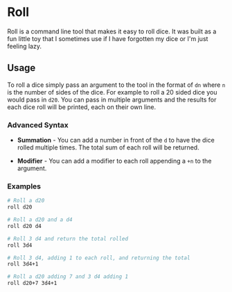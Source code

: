 # Roll

Roll is a command line tool that makes it easy to roll dice. It was
built as a fun little toy that I sometimes use if I have forgotten my
dice or I'm just feeling lazy.

## Usage

To roll a dice simply pass an argument to the tool in the format of
`dn` where `n` is the number of sides of the dice. For example to roll
a 20 sided dice you would pass in `d20`. You can pass in multiple
arguments and the results for each dice roll will be printed, each on
their own line.

### Advanced Syntax

- **Summation** - You can add a number in front of the `d` to have the
	dice rolled multiple times. The total sum of each roll will be
	returned.

- **Modifier** - You can add a modifier to each roll appending a `+n`
	to the argument.

### Examples

```bash
# Roll a d20
roll d20

# Roll a d20 and a d4
roll d20 d4

# Roll 3 d4 and return the total rolled
roll 3d4

# Roll 3 d4, adding 1 to each roll, and returning the total
roll 3d4+1

# Roll a d20 adding 7 and 3 d4 adding 1
roll d20+7 3d4+1
```
